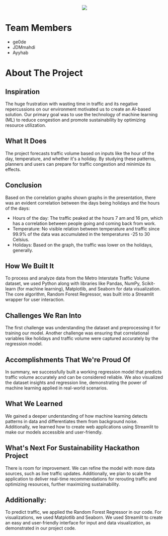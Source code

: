 <p align="center">
  <a href="https://git.io/typing-svg">
    <img src="https://readme-typing-svg.demolab.com?font=Chakra+Petch&size=30&duration=1300&pause=500&color=ffffff&center=true&vCenter=true&width=630&lines=UBCO+Hackathon+Sustainability+Project"/>
  </a>
</p>

# Team Members
* ge0de
* JDMmahdi
* Ayyhab

# About The Project

## Inspiration
The huge frustration with wasting time in traffic and its negative repercussions on our environment motivated us to create an AI-based solution. Our primary goal was to use the technology of machine learning (ML) to reduce congestion and promote sustainability by optimizing resource utilization.

## What It Does
The project forecasts traffic volume based on inputs like the hour of the day, temperature, and whether it's a holiday. By studying these patterns, planners and users can prepare for traffic congestion and minimize its effects.

## Conclusion
Based on the correlation graphs shown graphs in the presentation, there was an evident correlation between the days being holidays and the hours of the days:
- Hours of the day: The traffic peaked at the hours 7 am and 16 pm, which has a correlation between people going and coming back from work.
- Temperature: No visible relation between temperature and traffic since 99.9% of the data was accumulated in the temperatures -25 to 30 Celsius.
- Holidays: Based on the graph, the traffic was lower on the holidays, generally.

## How We Built It
To process and analyze data from the Metro Interstate Traffic Volume dataset, we used Python along with libraries like Pandas, NumPy, Scikit-learn (for machine learning), Matplotlib, and Seaborn for data visualization. The core algorithm, Random Forest Regressor, was built into a Streamlit wrapper for user interaction.

## Challenges We Ran Into
The first challenge was understanding the dataset and preprocessing it for training our model. Another challenge was ensuring that correlational variables like holidays and traffic volume were captured accurately by the regression model.

## Accomplishments That We're Proud Of
In summary, we successfully built a working regression model that predicts traffic volume accurately and can be considered reliable. We also visualized the dataset insights and regression line, demonstrating the power of machine learning applied in real-world scenarios.

## What We Learned
We gained a deeper understanding of how machine learning detects patterns in data and differentiates them from background noise. Additionally, we learned how to create web applications using Streamlit to make our models accessible and user-friendly.

## What's Next For Sustainability Hackathon Project
There is room for improvement. We can refine the model with more data sources, such as live traffic updates. Additionally, we plan to scale the application to deliver real-time recommendations for rerouting traffic and optimizing resources, further maximizing sustainability.

## Additionally:
To predict traffic, we applied the Random Forest Regressor in our code. For visualizations, we used Matplotlib and Seaborn. We used Streamlit to create an easy and user-friendly interface for input and data visualization, as demonstrated in our project code.
